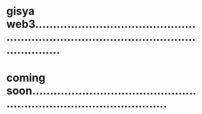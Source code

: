# gisya web3.................................................................................................................
# coming soon...........................................................................................
